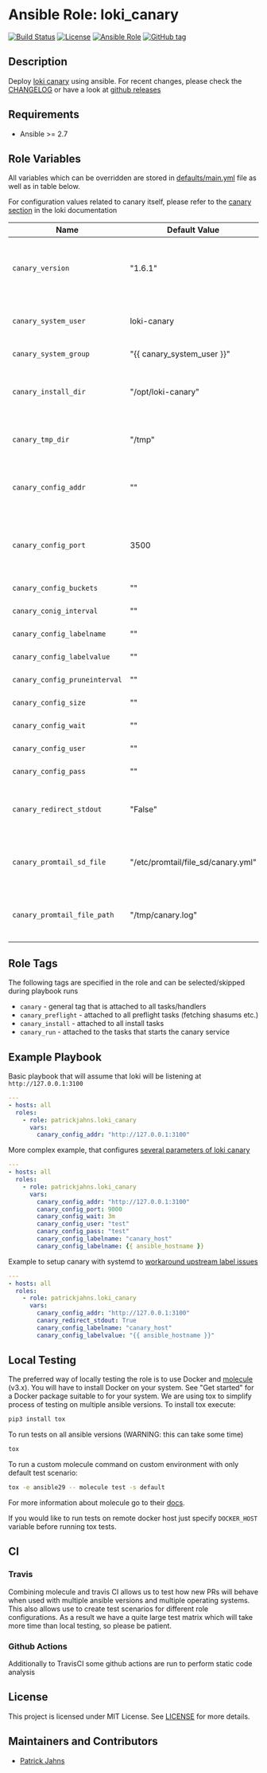 # Ansible Role: loki_canary

[![Build Status](https://travis-ci.org/patrickjahns/ansible-role-loki-canary.svg?branch=master)](https://travis-ci.org/patrickjahns/ansible-role-loki-canary)
[![License](https://img.shields.io/badge/license-MIT%20License-brightgreen.svg)](https://opensource.org/licenses/MIT)
[![Ansible Role](https://img.shields.io/badge/ansible%20role-patrickjahns.loki_canary-blue.svg)](https://galaxy.ansible.com/patrickjahns/loki_canary/)
[![GitHub tag](https://img.shields.io/github/tag/patrickjahns/ansible-role-loki-canary.svg)](https://github.com/patrickjahns/ansible-role-loki-canary/tags)

## Description

Deploy [loki canary](https://github.com/grafana/loki) using ansible.
For recent changes, please check the [CHANGELOG](/CHANGELOG.md) or have a look at [github releases](https://github.com/patrickjahns/ansible-role-loki-canary/releases)


## Requirements

- Ansible >= 2.7 

## Role Variables

All variables which can be overridden are stored in [defaults/main.yml](defaults/main.yml) file as well as in table below.

For configuration values related to canary itself, please refer to the [canary section](https://github.com/grafana/loki/blob/master/docs/operations/loki-canary.md#configuration) in the loki documentation

| Name                    | Default Value | Description                        |
| ----------------------- | ------------- | -----------------------------------|
| `canary_version`        | "1.6.1"       | canary package version. Also accepts *latest* as parameter. |
| `canary_system_user`    | loki-canary   | User the canary process will run at |
| `canary_system_group`   | "{{ canary_system_user }}" | Group of the *canary* user |
| `canary_install_dir`    | "/opt/loki-canary" | Directory where canary binaries will be installed |
| `canary_tmp_dir`        | "/tmp"        | Directory for temporary files during installation |
| `canary_config_addr`    | ""            | **REQUIRED** loki server address - [more information](https://github.com/grafana/loki/blob/master/docs/operations/loki-canary.md#configuration) |
| `canary_config_port`    | 3500          | Port where canary will expose metrics - [more information](https://github.com/grafana/loki/blob/master/docs/operations/loki-canary.md#configuration) |
| `canary_config_buckets` | ""            | [See canary configuration](https://github.com/grafana/loki/blob/master/docs/operations/loki-canary.md#configuration) |
| `canary_conig_interval` | ""            | [See canary configuration](https://github.com/grafana/loki/blob/master/docs/operations/loki-canary.md#configuration) |
| `canary_config_labelname` | ""          | [See canary configuration](https://github.com/grafana/loki/blob/master/docs/operations/loki-canary.md#configuration) |
| `canary_config_labelvalue` | ""         | [See canary configuration](https://github.com/grafana/loki/blob/master/docs/operations/loki-canary.md#configuration) |
| `canary_config_pruneinterval` | ""      | [See canary configuration](https://github.com/grafana/loki/blob/master/docs/operations/loki-canary.md#configuration) |
| `canary_config_size`    | ""            | [See canary configuration](https://github.com/grafana/loki/blob/master/docs/operations/loki-canary.md#configuration) |
| `canary_config_wait`    | ""            | [See canary configuration](https://github.com/grafana/loki/blob/master/docs/operations/loki-canary.md#configuration) |
| `canary_config_user`    | ""            | [See canary configuration](https://github.com/grafana/loki/blob/master/docs/operations/loki-canary.md#configuration) |
| `canary_config_pass`    | ""            | [See canary configuration](https://github.com/grafana/loki/blob/master/docs/operations/loki-canary.md#configuration) |
| `canary_redirect_stdout` | "False"      | Enable workaround to use canary with systemd |
| `canary_promtail_sd_file`   | "/etc/promtail/file_sd/canary.yml" | File service discovery file to write for promtail to discover |
| `canary_promtail_file_path` | "/tmp/canary.log" | Logfile to be written by canary and to be parsed by promtail |


## Role Tags

The following tags are specified in the role and can be selected/skipped during playbook runs

- `canary` - general tag that is attached to all tasks/handlers
- `canary_preflight` - attached to all preflight tasks (fetching shasums etc.)
- `canary_install` - attached to all install tasks
- `canary_run` - attached to the tasks that starts the canary service

## Example Playbook

Basic playbook that will assume that loki will be listening at `http://127.0.0.1:3100` 
```yaml
---
- hosts: all
  roles:
    - role: patrickjahns.loki_canary
      vars: 
        canary_config_addr: "http://127.0.0.1:3100"
```

More complex example, that configures [several parameters of loki canary](https://github.com/grafana/loki/blob/master/docs/operations/loki-canary.md#configuration)

```yaml
---
- hosts: all
  roles:
    - role: patrickjahns.loki_canary
      vars: 
        canary_config_addr: "http://127.0.0.1:3100"
        canary_config_port: 9000
        canary_config_wait: 3m
        canary_config_user: "test"
        canary_config_pass: "test"
        canary_config_labelname: "canary_host"
        canary_config_labelname: {{ ansible_hostname }}
```

Example to setup canary with systemd to [workaround upstream label issues](https://github.com/grafana/loki/issues/1435)

```yaml
---
- hosts: all
  roles:
    - role: patrickjahns.loki_canary
      vars: 
        canary_config_addr: "http://127.0.0.1:3100"
        canary_redirect_stdout: True
        canary_config_labelname: "canary_host"
        canary_config_labelvalue: "{{ ansible_hostname }}"
```

## Local Testing

The preferred way of locally testing the role is to use Docker and [molecule](https://github.com/metacloud/molecule) (v3.x). You will have to install Docker on your system. See "Get started" for a Docker package suitable to for your system.
We are using tox to simplify process of testing on multiple ansible versions. To install tox execute:
```sh
pip3 install tox
```
To run tests on all ansible versions (WARNING: this can take some time)
```sh
tox
```
To run a custom molecule command on custom environment with only default test scenario:
```sh
tox -e ansible29 -- molecule test -s default
```
For more information about molecule go to their [docs](http://molecule.readthedocs.io/en/latest/).

If you would like to run tests on remote docker host just specify `DOCKER_HOST` variable before running tox tests.

## CI

### Travis
Combining molecule and travis CI allows us to test how new PRs will behave when used with multiple ansible versions and multiple operating systems. This also allows use to create test scenarios for different role configurations. As a result we have a quite large test matrix which will take more time than local testing, so please be patient.

### Github Actions
Additionally to TravisCI some github actions are run to perform static code analysis

## License

This project is licensed under MIT License. See [LICENSE](/LICENSE) for more details.

## Maintainers and Contributors

- [Patrick Jahns](https://github.com/patrickjahns)